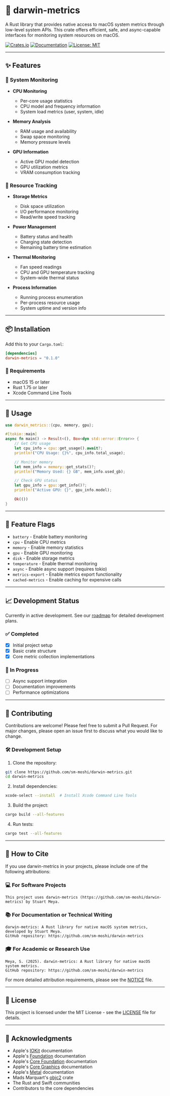 # 🦀 darwin-metrics

A Rust library that provides native access to macOS system metrics through low-level system APIs. This crate offers efficient, safe, and async-capable interfaces for monitoring system resources on macOS.

[![Crates.io](https://img.shields.io/crates/v/darwin-metrics.svg)](https://crates.io/crates/darwin-metrics)
[![Documentation](https://docs.rs/darwin-metrics/badge.svg)](https://docs.rs/darwin-metrics)
[![License: MIT](https://img.shields.io/badge/License-MIT-yellow.svg)](https://opensource.org/licenses/MIT)

---

## ✨ Features

### 🔄 System Monitoring

- **CPU Monitoring**

  - Per-core usage statistics
  - CPU model and frequency information
  - System load metrics (user, system, idle)

- **Memory Analysis**

  - RAM usage and availability
  - Swap space monitoring
  - Memory pressure levels

- **GPU Information**
  - Active GPU model detection
  - GPU utilization metrics
  - VRAM consumption tracking

### 💾 Resource Tracking

- **Storage Metrics**

  - Disk space utilization
  - I/O performance monitoring
  - Read/write speed tracking

- **Power Management**

  - Battery status and health
  - Charging state detection
  - Remaining battery time estimation

- **Thermal Monitoring**

  - Fan speed readings
  - CPU and GPU temperature tracking
  - System-wide thermal status

- **Process Information**
  - Running process enumeration
  - Per-process resource usage
  - System uptime and version info

---

## 📦 Installation

Add this to your `Cargo.toml`:

```toml
[dependencies]
darwin-metrics = "0.1.0"
```

### 🔧 Requirements

- macOS 15 or later
- Rust 1.75 or later
- Xcode Command Line Tools

---

## 🚀 Usage

```rust
use darwin_metrics::{cpu, memory, gpu};

#[tokio::main]
async fn main() -> Result<(), Box<dyn std::error::Error>> {
    // Get CPU usage
    let cpu_info = cpu::get_usage().await?;
    println!("CPU Usage: {}%", cpu_info.total_usage);

    // Monitor memory
    let mem_info = memory::get_stats()?;
    println!("Memory Used: {} GB", mem_info.used_gb);

    // Check GPU status
    let gpu_info = gpu::get_info()?;
    println!("Active GPU: {}", gpu_info.model);

    Ok(())
}
```

---

## 🎯 Feature Flags

- `battery` - Enable battery monitoring
- `cpu` - Enable CPU metrics
- `memory` - Enable memory statistics
- `gpu` - Enable GPU monitoring
- `disk` - Enable storage metrics
- `temperature` - Enable thermal monitoring
- `async` - Enable async support (requires tokio)
- `metrics-export` - Enable metrics export functionality
- `cached-metrics` - Enable caching for expensive calls

---

## 📈 Development Status

Currently in active development. See our [roadmap](docs/ROADMAP.md) for detailed development plans.

### ✅ Completed

- [x] Initial project setup
- [x] Basic crate structure
- [x] Core metric collection implementations

### 🚧 In Progress

- [ ] Async support integration
- [ ] Documentation improvements
- [ ] Performance optimizations

---

## 🤝 Contributing

Contributions are welcome! Please feel free to submit a Pull Request. For major changes, please open an issue first to discuss what you would like to change.

### 🛠️ Development Setup

1. Clone the repository:

```bash
git clone https://github.com/sm-moshi/darwin-metrics.git
cd darwin-metrics
```

2. Install dependencies:

```bash
xcode-select --install  # Install Xcode Command Line Tools
```

3. Build the project:

```bash
cargo build --all-features
```

4. Run tests:

```bash
cargo test --all-features
```

---

## 📝 How to Cite

If you use darwin-metrics in your projects, please include one of the following attributions:

### 💻 For Software Projects

```
This project uses darwin-metrics (https://github.com/sm-moshi/darwin-metrics) by Stuart Meya.
```

### 📚 For Documentation or Technical Writing

```
darwin-metrics: A Rust library for native macOS system metrics, developed by Stuart Meya.
GitHub repository: https://github.com/sm-moshi/darwin-metrics
```

### 🎓 For Academic or Research Use

```
Meya, S. (2025). darwin-metrics: A Rust library for native macOS system metrics.
GitHub repository: https://github.com/sm-moshi/darwin-metrics
```

For more detailed attribution requirements, please see the [NOTICE](NOTICE) file.

---

## 📄 License

This project is licensed under the MIT License - see the [LICENSE](LICENSE) file for details.

---

## 🙏 Acknowledgments

- Apple's [IOKit](https://developer.apple.com/documentation/iokit) documentation
- Apple's [Foundation](https://developer.apple.com/documentation/foundation) documentation
- Apple's [Core Foundation](https://developer.apple.com/documentation/corefoundation) documentation
- Apple's [Core Graphics](https://developer.apple.com/documentation/coregraphics) documentation
- Apple's [Metal](https://developer.apple.com/documentation/metal) documentation
- Mads Marquart's [objc2](https://github.com/mattn/objc2) crate
- The Rust and Swift communities
- Contributors to the core dependencies
